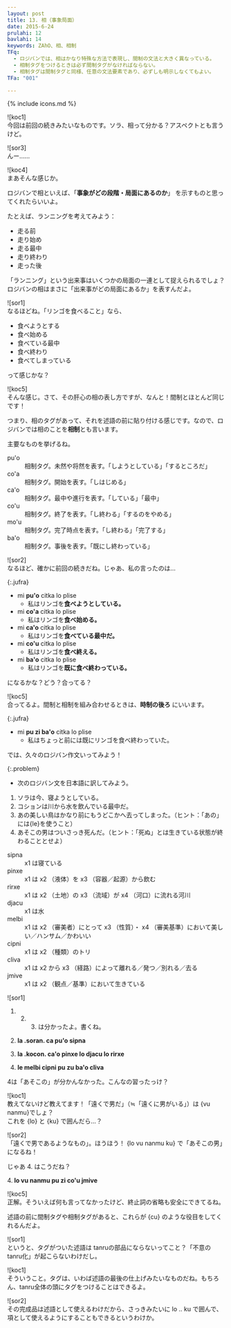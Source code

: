 ```yaml
---
layout: post
title: 13. 相（事象局面）
date: 2015-6-24
prulahi: 12
bavlahi: 14
keywords: ZAhO、相、相制
TFq:
  - ロジバンでは、相はかなり特殊な方法で表現し、間制の文法と大きく異なっている。
  - 相制タグをつけるときは必ず間制タグがなければならない。
  - 相制タグは間制タグと同様、任意の文法要素であり、必ずしも明示しなくてもよい。
TFa: "001"

---
```

{% include icons.md %}

![koc1]  
今回は前回の続きみたいなものです。ソラ、相って分かる？アスペクトとも言うけど。

![sor3]  
んー……

![koc4]  
まあそんな感じか。

ロジバンで相といえば、「**事象がどの段階・局面にあるのか**」 を示すものと思ってくれたらいいよ。

たとえば、ランニングを考えてみよう：

- 走る前
- 走り始め
- 走る最中
- 走り終わり
- 走った後

「ランニング」という出来事はいくつかの局面の一連として捉えられるでしょ？ロジバンの相はまさに「出来事がどの局面にあるか」を表すんだよ。

![sor1]  
なるほどね。「リンゴを食べること」なら、

- 食べようとする
- 食べ始める
- 食べている最中
- 食べ終わり
- 食べてしまっている

って感じかな？

![koc5]  
そんな感じ。さて、その肝心の相の表し方ですが、なんと！間制とほとんど同じです！

つまり、相のタグがあって、それを述語の前に貼り付ける感じです。なので、ロジバンでは相のことを**相制**とも言います。

主要なものを挙げるね。

<dl class="drani">
<dt>pu'o</dt>
<dd >相制タグ。未然や将然を表す。「しようとしている」「するところだ」</dd>
<dt>co'a</dt>
<dd >相制タグ。開始を表す。「しはじめる」</dd>
<dt>ca'o</dt>
<dd >相制タグ。最中や進行を表す。「している」「最中」</dd>
<dt>co'u</dt>
<dd >相制タグ。終了を表す。「し終わる」「するのをやめる」</dd>
<dt>mo'u</dt>
<dd >相制タグ。完了時点を表す。「し終わる」「完了する」</dd>
<dt>ba'o</dt>
<dd >相制タグ。事後を表す。「既にし終わっている」</dd>
</dl>

![sor2]  
なるほど、確かに前回の続きだね。じゃあ、私の言ったのは…

{:.jufra}
- mi <b>pu'o</b> citka lo plise
  - 私はリンゴを<b>食べようとしている。</b>
- mi <b>co'a</b> citka lo plise
  - 私はリンゴを<b>食べ始める。</b>
- mi <b>ca'o</b> citka lo plise
  - 私はリンゴを<b>食べている最中だ。</b>
- mi <b>co'u</b> citka lo plise
  - 私はリンゴを<b>食べ終える。</b>
- mi <b>ba'o</b> citka lo plise
  - 私はリンゴを<b>既に食べ終わっている。</b>


になるかな？どう？合ってる？

![koc5]  
合ってるよ。間制と相制を組み合わせるときは、**時制の後ろ** にいいます。

{:.jufra}
- mi <b>pu zi ba'o</b> citka lo plise
  - 私はちょっと前には既にリンゴを食べ終わっていた。


では、久々のロジバン作文いってみよう！

{:.problem}
- 次のロジバン文を日本語に訳してみよう。
 1. ソラは今、寝ようとしている。
 2. コションは川から水を飲んでいる最中だ。
 3. あの美しい鳥はかなり前にもうどこかへ去ってしまった。（ヒント：「あの」には{le}を使うこと）
 4. あそこの男はついさっき死んだ。（ヒント：「死ぬ」とは生きている状態が終わることとせよ）


<dl class="valsi">
<dt>sipna</dt>
<dd> x1 は寝ている</dd>
<dt>pinxe</dt>
<dd >x1 は x2 （液体）を x3 （容器／起源）から飲む</dd>
<dt>rirxe</dt>
<dd >x1 は x2 （土地）の x3 （流域）が x4 （河口）に流れる河川</dd>
<dt>djacu</dt>
<dd >x1 は水</dd>
<dt>melbi</dt>
<dd >x1 は x2 （審美者）にとって x3 （性質）・ x4 （審美基準）において美しい／ハンサム／かわいい</dd>
<dt>cipni</dt>
<dd >x1 は x2 （種類）のトリ</dd>
<dt>cliva</dt>
<dd >x1 は x2 から x3 （経路）によって離れる／発つ／別れる／去る</dd>
<dt>jmive</dt>
<dd >x1 は x2 （観点／基準）において生きている</dd>
</dl>

![sor1]  
1. 2. 3. は分かったよ。書くね。

1. <b>la .soran. ca pu'o sipna</b>
2. <b>la .kocon. ca'o pinxe lo djacu lo rirxe</b>
3. <b>le melbi cipni pu zu ba'o cliva</b>

4は「あそこの」が分かんなかった。こんなの習ったっけ？

![koc1]  
教えてないけど教えてます！「遠くで男だ」（≒「遠くに男がいる」）は {vu nanmu}でしょ？  
これを {lo} と {ku} で囲んだら…？

![sor2]  
「遠くで男であるようなもの」。ほうほう！ {lo vu nanmu ku} で「あそこの男」になるね！

じゃあ 4. はこうだね？

4.<b> lo vu nanmu pu zi co'u jmive</b>

![koc5]  
正解。そういえば何も言ってなかったけど、終止詞の省略も安全にできてるね。

述語の前に間制タグや相制タグがあると、これらが {cu} のような役目をしてくれるんだよ。

![sor1]  
というと、タグがついた述語は tanruの部品にならないってこと？「不意のtanru化」が起こらないわけだし。

![koc1]  
そういうこと。タグは、いわば述語の最後の仕上げみたいなものだね。もちろん、tanru全体の頭にタグをつけることはできるよ。

![sor2]  
その完成品は述語として使えるわけだから、さっきみたいに lo .. ku で囲んで、項として使えるようにすることもできるというわけか。
